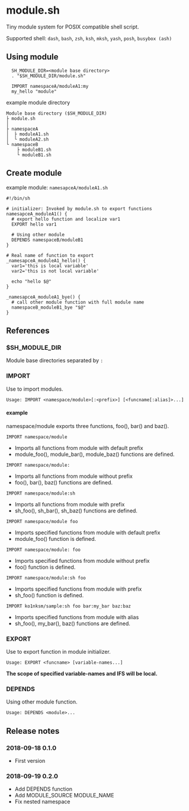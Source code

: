# module.sh

Tiny module system for POSIX compatible shell script.

Supported shell: `dash`, `bash`, `zsh`, `ksh`, `mksh`, `yash`, `posh`, `busybox (ash)`

## Using module

```shell
  SH_MODULE_DIR=<module base directory>
  . "$SH_MODULE_DIR/module.sh"

  IMPORT namespaceA/moduleA1:my
  my_hello "module"
```

example module directory

```
Module base directory ($SH_MODULE_DIR)
├ module.sh
│
├ namespaceA
│  ├ moduleA1.sh
│  └ moduleA2.sh
└ namespaceB
    ├ moduleB1.sh
    └ moduleB1.sh
```

## Create module

example module: `namesapceA/moduleA1.sh`

```shell
#!/bin/sh

# initializer: Invoked by module.sh to export functions
namesapceA_moduleA1() {
  # export hello function and localize var1
  EXPORT hello var1

  # Using other module
  DEPENDS namespaceB/moduleB1
}

# Real name of function to export
_namesapceA_moduleA1_hello() {
  var1='this is local variable'
  var2='this is not local variable'

  echo "hello $@"
}

_namesapceA_moduleA1_bye() {
  # call other module function with full module name
  namespaceB_moduleB1_bye "$@"
}
```

## References

### $SH_MODULE_DIR

Module base directories separated by `:`

### IMPORT

Use to import modules.

`Usage: IMPORT <namespace/module>[:<prefix>] [<funcname[:alias]>...]`

#### example

namespace/module exports three functions, foo(), bar() and baz().

`IMPORT namespace/module`

  * Imports all functions from module with default prefix
  * module_foo(), module_bar(), module_baz() functions are defined.

`IMPORT namespace/module:`

 * Imports all functions from module without prefix
 * foo(), bar(), baz() functions are defined.

`IMPORT namespace/module:sh`

  * Imports all functions from module with prefix
  * sh_foo(), sh_bar(), sh_baz() functions are defined.

`IMPORT namespace/module foo`

  * Imports specified functions from module with default prefix
  * module_foo() function is defined.

`IMPORT namespace/module: foo`

  * Imports specified functions from module without prefix
  * foo() function is defined.

`IMPORT namespace/module:sh foo`

  * Imports specified functions from module with prefix
  * sh_foo() function is defined.

`IMPORT ko1nksm/sample:sh foo bar:my_bar baz:baz`

  * Imports specified functions from module with alias
  * sh_foo(), my_bar(), baz() functions are defined.

### EXPORT

Use to export function in module initializer.

`Usage: EXPORT <funcname> [variable-names...]`

**The scope of specified variable-names and IFS will be local.**

### DEPENDS

Using other module function.

`Usage: DEPENDS <module>...`

## Release notes

### 2018-09-18 0.1.0

  * First version

### 2018-09-19 0.2.0

  * Add DEPENDS function
  * Add MODULE_SOURCE MODULE_NAME
  * Fix nested namespace
